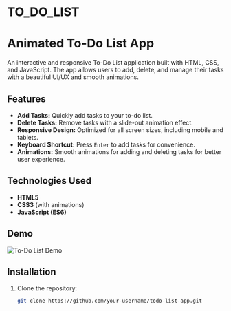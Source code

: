 # TO_DO_LIST
# Animated To-Do List App

An interactive and responsive To-Do List application built with HTML, CSS, and JavaScript. The app allows users to add, delete, and manage their tasks with a beautiful UI/UX and smooth animations.

## Features

- **Add Tasks:** Quickly add tasks to your to-do list.
- **Delete Tasks:** Remove tasks with a slide-out animation effect.
- **Responsive Design:** Optimized for all screen sizes, including mobile and tablets.
- **Keyboard Shortcut:** Press `Enter` to add tasks for convenience.
- **Animations:** Smooth animations for adding and deleting tasks for better user experience.

## Technologies Used

- **HTML5**
- **CSS3** (with animations)
- **JavaScript (ES6)**

## Demo

![To-Do List Demo](demo.gif)

## Installation

1. Clone the repository:
   ```bash
   git clone https://github.com/your-username/todo-list-app.git
